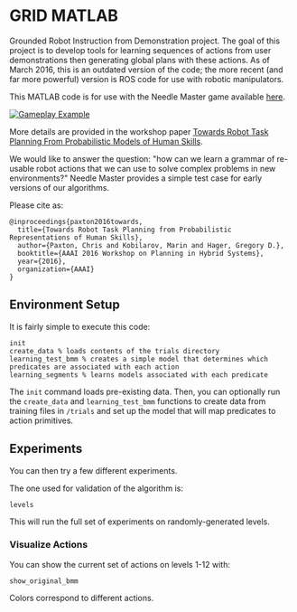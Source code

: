 # GRID MATLAB

Grounded Robot Instruction from Demonstration project. The goal of this project is to develop tools for learning sequences of actions from user demonstrations then generating global plans with these actions. As of March 2016, this is an outdated version of the code; the more recent (and far more powerful) version is ROS code for use with robotic manipulators.

This MATLAB code is for use with the Needle Master game available [here](https://play.google.com/store/apps/details?id=edu.jhu.lcsr.needlemaster).

[![Gameplay Example](https://img.youtube.com/vi/GgIznhbk-5g/0.jpg)](https://www.youtube.com/watch?v=GgIznhbk-5g)

More details are provided in the workshop paper [Towards Robot Task Planning From Probabilistic Models of Human Skills](http://arxiv.org/abs/1602.04754).

We would like to answer the question: "how can we learn a grammar of re-usable robot actions that we can use to solve complex problems in new environments?" Needle Master provides a simple test case for early versions of our algorithms.

Please cite as:

```
@inproceedings{paxton2016towards,
  title={Towards Robot Task Planning from Probabilistic Representations of Human Skills},
  author={Paxton, Chris and Kobilarov, Marin and Hager, Gregory D.},
  booktitle={AAAI 2016 Workshop on Planning in Hybrid Systems},
  year={2016},
  organization={AAAI}
}
```

## Environment Setup

It is fairly simple to execute this code:

```
init
create_data % loads contents of the trials directory
learning_test_bmm % creates a simple model that determines which predicates are associated with each action
learning_segments % learns models associated with each predicate
```

The `init` command loads pre-existing data. Then, you can optionally run the `create_data` and `learning_test_bmm` functions to create data from training files in `/trials` and set up the model that will map predicates to action primitives.

## Experiments

You can then try a few different experiments.

The one used for validation of the algorithm is:

```
levels
```

This will run the full set of experiments on randomly-generated levels.

### Visualize Actions

You can show the current set of actions on levels 1-12 with:

```
show_original_bmm
```

Colors correspond to different actions.
